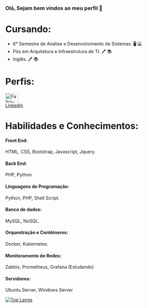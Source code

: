 ### Olá, Sejam bem vindos ao meu perfil 👋


# Cursando:

* 6° Semestre de Análise e Desenvolvimento de Sistemas. 🖥️ 💻<br />
* Pós em Arquitetura e Infraestrutura de TI.  🖊️ 📚<br /> 
* Inglês. 🖊️ 📚

# Perfis:
<a href="https://www.linkedin.com/in/fabiopintoapt/" target="_blank">
<img align="center" alt="Fabio-Linkedin" height="30" width="40" src="https://cdn.jsdelivr.net/gh/devicons/devicon/icons/linkedin/linkedin-original.svg"><br />
Linkedin
</a> <br />

# Habilidades e Conhecimentos:

#### Front End:
HTML, CSS, Bootstrap, Javascript, Jquery.
#### Back End:
PHP, Python.
####  Linguagens de Programação:
Python, PHP, Shell Script.
#### Banco de dados:
MySQL, NoSQL.
#### Orquestração e Contêineres:
Docker, Kubernetes.
#### Monitoramento de Redes:
Zabbix, Prometheus, Grafana (Estudando)
#### Servidores: 
Ubuntu Server,
Windows Server


[![Top Langs](https://github-readme-stats.vercel.app/api/top-langs/?username=anuraghazra)](https://github.com/fab1opinto/github-readme-stats)





<!--
**fab1opinto/fab1opinto** is a ✨ _special_ ✨ repository because its `README.md` (this file) appears on your GitHub profile.

Here are some ideas to get you started:

- 🔭 I’m currently working on ...
- 🌱 I’m currently learning ...
- 👯 I’m looking to collaborate on ...
- 🤔 I’m looking for help with ...
- 💬 Ask me about ...
- 📫 How to reach me: ...
- 😄 Pronouns: ...
- ⚡ Fun fact: ...
-->
